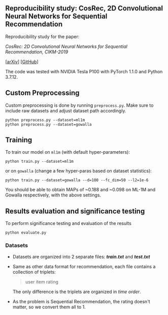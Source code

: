 ## Reproducibility study: CosRec, 2D Convolutional Neural Networks for Sequential Recommendation
Reproducibility study for the paper:

*CosRec: 2D Convolutional Neural Networks for Sequential Recommendation, CIKM-2019*

[[arXiv](https://arxiv.org/abs/1908.09972)] [[GitHub](https://github.com/zzxslp/CosRec)]

The code was tested with NVIDIA Tesla P100 with PyTorch 1.1.0 and Python 3.7.12.

## Custom Preprocessing
Custom preprocessing is done by running `preprocess.py`. Make sure to include raw datasets and adjust dataset path accordingly.
```
python preprocess.py --dataset=ml1m
python preprocess.py --dataset=gowalla
```
## Training
To train our model on `ml1m` (with default hyper-parameters): 

```
python train.py --dataset=ml1m
```

or on `gowalla` (change a few hyper-paras based on dataset statistics):

```
python train.py --dataset=gowalla --d=100 --fc_dim=50 --l2=1e-6
```

You should be able to obtain MAPs of ~0.188 and ~0.098 on ML-1M and Gowalla respectively, with the above settings.

## Results evaluation and significance testing
To perform significance testing and evaluation of the results
```
python evaluate.py
```

### Datasets

- Datasets are organized into 2 separate files: **_train.txt_** and **_test.txt_**

- Same as other data format for recommendation, each file contains a collection of triplets:

  > user item rating

  The only difference is the triplets are organized in *time order*.

- As the problem is Sequential Recommendation, the rating doesn't matter, so we convert them all to 1.

